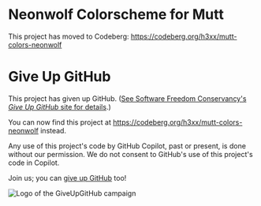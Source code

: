 # Neonwolf Colorscheme for Mutt

This project has moved to Codeberg:
https://codeberg.org/h3xx/mutt-colors-neonwolf

# Give Up GitHub

This project has given up GitHub. ([See Software Freedom Conservancy's *Give Up GitHub* site for details](https://giveupgithub.org).)

You can now find this project at https://codeberg.org/h3xx/mutt-colors-neonwolf instead.

Any use of this project's code by GitHub Copilot, past or present, is done without our permission. We do not consent to GitHub's use of this project's code in Copilot.

Join us; you can [give up GitHub](https://giveupgithub.org) too!

![Logo of the GiveUpGitHub campaign](https://sfconservancy.org/img/GiveUpGitHub.png)
